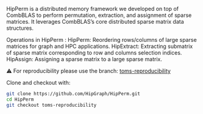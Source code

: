HipPerm is a distributed memory framework we developed on top of CombBLAS to perform permutation, extraction, and assignment of sparse matrices. It leverages CombBLAS’s core distributed sparse matrix data structures.

Operations in HipPerm :
HipPerm: Reordering rows/columns of large sparse matrices for graph and HPC applications.
HipExtract: Extracting submatrix of sparse matrix corresponding to row and columns selection indices.
HipAssign: Assigning a sparse matrix to a large sparse matrix.


⚠️ For reproducibility please use the branch:
[toms-reproducibility](https://github.com/HipGraph/HipPerm/tree/toms-reproducibility)

Clone and checkout with:

```bash
git clone https://github.com/HipGraph/HipPerm.git
cd HipPerm
git checkout toms-reproducibility
